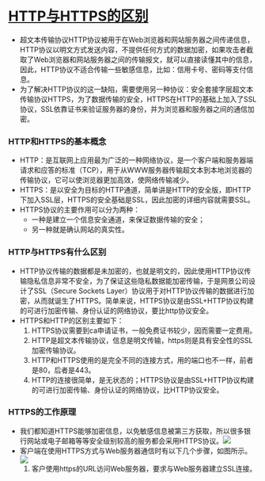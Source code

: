 # [HTTP与HTTPS的区别](http://www.cnblogs.com/wqhwe/p/5407468.html)

- 超文本传输协议HTTP协议被用于在Web浏览器和网站服务器之间传递信息，HTTP协议以明文方式发送内容，不提供任何方式的数据加密，如果攻击者截取了Web浏览器和网站服务器之间的传输报文，就可以直接读懂其中的信息，因此，HTTP协议不适合传输一些敏感信息，比如：信用卡号、密码等支付信息。
- 为了解决HTTP协议的这一缺陷，需要使用另一种协议：安全套接字层超文本传输协议HTTPS，为了数据传输的安全，HTTPS在HTTP的基础上加入了SSL协议，SSL依靠证书来验证服务器的身份，并为浏览器和服务器之间的通信加密。

### HTTP和HTTPS的基本概念

- HTTP：是互联网上应用最为广泛的一种网络协议，是一个客户端和服务器端请求和应答的标准（TCP），用于从WWW服务器传输超文本到本地浏览器的传输协议，它可以使浏览器更加高效，使网络传输减少。
- HTTPS：是以安全为目标的HTTP通道，简单讲是HTTP的安全版，即HTTP下加入SSL层，HTTPS的安全基础是SSL，因此加密的详细内容就需要SSL。
- HTTPS协议的主要作用可以分为两种：
  - 一种是建立一个信息安全通道，来保证数据传输的安全；
  - 另一种就是确认网站的真实性。

### HTTP与HTTPS有什么区别

- HTTP协议传输的数据都是未加密的，也就是明文的，因此使用HTTP协议传输隐私信息非常不安全，为了保证这些隐私数据能加密传输，于是网景公司设计了SSL（Secure Sockets Layer）协议用于对HTTP协议传输的数据进行加密，从而就诞生了HTTPS。简单来说，HTTPS协议是由SSL+HTTP协议构建的可进行加密传输、身份认证的网络协议，要比http协议安全。
- HTTPS和HTTP的区别主要如下：
  1. HTTPS协议需要到ca申请证书，一般免费证书较少，因而需要一定费用。
  2. HTTP是超文本传输协议，信息是明文传输，https则是具有安全性的SSL加密传输协议。
  3. HTTP和HTTPS使用的是完全不同的连接方式，用的端口也不一样，前者是80，后者是443。
  4. HTTP的连接很简单，是无状态的；HTTPS协议是由SSL+HTTP协议构建的可进行加密传输、身份认证的网络协议，比HTTP协议安全。

### HTTPS的工作原理

- 我们都知道HTTPS能够加密信息，以免敏感信息被第三方获取，所以很多银行网站或电子邮箱等等安全级别较高的服务都会采用HTTPS协议。![](https://github.com/walmt/interview_questions/blob/master/%E8%AE%A1%E7%BD%91/img/4.jpg?raw=true)
- 客户端在使用HTTPS方式与Web服务器通信时有以下几个步骤，如图所示。![](https://github.com/walmt/interview_questions/blob/master/%E8%AE%A1%E7%BD%91/img/1.gif?raw=true)
  1. 客户使用https的URL访问Web服务器，要求与Web服务器建立SSL连接。